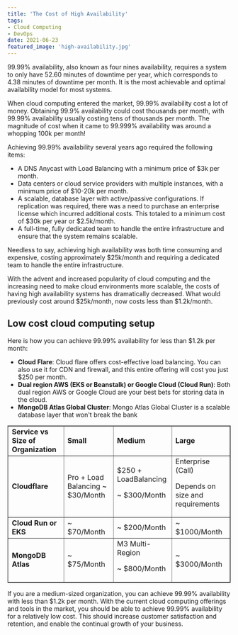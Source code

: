 ```yaml
---
title: 'The Cost of High Availability'
tags:
- Cloud Computing
- DevOps
date: 2021-06-23
featured_image: 'high-availability.jpg'
---
```


99.99% availability, also known as four nines availability, requires a system to only have 52.60 minutes of downtime per year, which corresponds to 4.38 minutes of downtime per month. It is the most achievable and optimal availability model for most systems. 

When cloud computing entered the market, 99.99% availability cost a lot of money. Obtaining 99.9% availability could cost  thousands per month, with 99.99% availability usually costing tens of thousands per month. The magnitude of cost when it came to 99.999% availability was around a whopping 100k per month!

Achieving  99.99% availability several years ago required the following items:



*   A DNS Anycast with Load Balancing with a minimum price of $3k per month.
*   Data centers or cloud service providers with multiple instances, with a minimum price of $10-20k per month.
*   A scalable, database layer with active/passive configurations. If replication was required, there was a need to purchase an enterprise license which incurred additional costs. This totaled to a minimum cost of $30k per year or $2.5k/month.
*   A full-time, fully dedicated team to handle the entire infrastructure and ensure that the system remains scalable. 

Needless to say, achieving high availability was both time consuming and expensive, costing approximately  $25k/month and requiring a dedicated team to handle the entire infrastructure. 

With the advent and increased popularity of cloud computing and the increasing need to make cloud environments more scalable, the costs of having high availability systems has dramatically decreased. What would previously cost around $25k/month, now costs less than $1.2k/month.


## Low cost cloud computing setup

Here is how you can achieve 99.99% availability for less than $1.2k per month:



*   **Cloud Flare**: Cloud flare offers cost-effective load balancing. You can also use it for CDN and firewall, and this entire offering will cost you just $250 per month.
*   **Dual region AWS (EKS or Beanstalk) or Google Cloud (Cloud Run)**: Both dual region AWS or Google Cloud are your best  bets for storing data in the cloud.
*   **MongoDB Atlas Global Cluster**: Mongo Atlas Global Cluster is a scalable database layer that won't break the bank

<table border="1">
  <tr>
   <td>
<strong>Service vs Size of Organization</strong>
   </td>
   <td><strong>Small</strong>
   </td>
   <td><strong>Medium</strong>
   </td>
   <td><strong>Large</strong>
   </td>
  </tr>
  <tr>
   <td><strong>Cloudflare</strong>
   </td>
   <td>Pro + Load Balancing ~ $30/Month
   </td>
   <td>$250 + LoadBalancing
<p>
~ $300/Month
   </td>
   <td>Enterprise (Call)
<p>
Depends on size and requirements
   </td>
  </tr>
  <tr>
   <td><strong>Cloud Run or EKS</strong>
   </td>
   <td>~ $70/Month
   </td>
   <td>~ $200/Month
   </td>
   <td>~ $1000/Month
   </td>
  </tr>
  <tr>
   <td><strong>MongoDB Atlas</strong>
   </td>
   <td>~ $75/Month
   </td>
   <td>M3 Multi-Region
<p>
~ $800/Month 
   </td>
   <td>~ $3000/Month
   </td>
  </tr>
</table>


If you are a medium-sized organization, you can achieve 99.99% availability with less than $1.2k per month. With the current cloud computing offerings and tools in the market, you should be able to achieve 99.99% availability for a relatively low cost. This should increase customer satisfaction and retention, and enable the continual growth of your business. 
